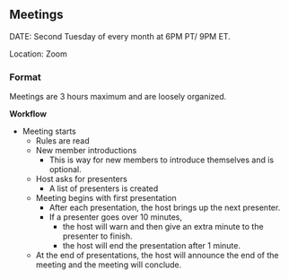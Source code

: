 ## Meetings
DATE: Second Tuesday of every month at 6PM PT/ 9PM ET.

Location: Zoom

### Format
Meetings are 3 hours maximum and are loosely organized.

**Workflow**
 - Meeting starts
	 - Rules are read
	 - New member introductions
	 	 - This is way for new members to introduce themselves and is optional.
	 - Host asks for presenters
		 - A list of presenters is created
	 - Meeting begins with first presentation
		 - After each presentation, the host brings up the next presenter.
		 - If a presenter goes over 10 minutes, 
			 - the host will warn and then give an extra minute to the presenter to finish.
			 - the host will end the presentation after 1 minute.
	 - At the end of presentations, the host will announce the end of the meeting and the meeting will conclude.

